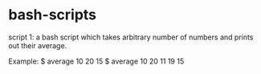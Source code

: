 # bash-scripts

script 1:
a bash script which takes arbitrary number of numbers and prints out their average.

Example:
$ average 10 20
15
$ average 10 20 11 19
15
